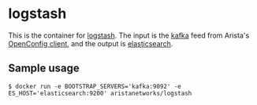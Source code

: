# logstash

This is the container for [logstash](https://hub.docker.com/r/aristanetworks/logstash/). The input is the [kafka](https://www.elastic.co/guide/en/logstash/current/plugins-inputs-kafka.html) feed from Arista's [OpenConfig client](https://github.com/aristanetworks/goarista/tree/master/cmd/ockafka), and the output is [elasticsearch](https://www.elastic.co/guide/en/logstash/current/plugins-outputs-elasticsearch.html).

## Sample usage
```
$ docker run -e BOOTSTRAP_SERVERS='kafka:9092' -e ES_HOST='elasticsearch:9200' aristanetworks/logstash
```

